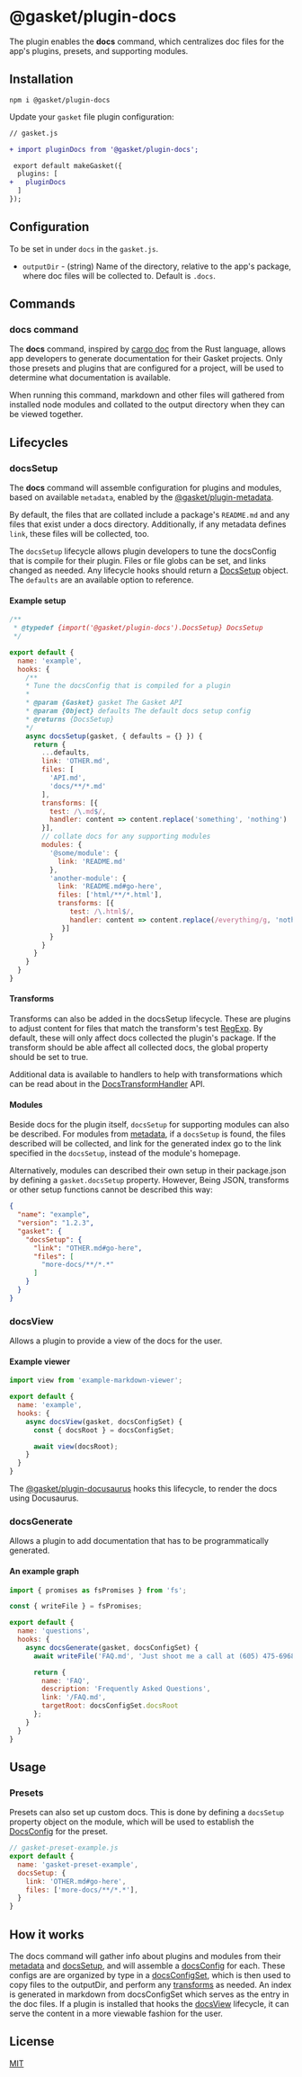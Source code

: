 # @gasket/plugin-docs

The plugin enables the **docs** command, which centralizes doc files for the
app's plugins, presets, and supporting modules.

## Installation

```
npm i @gasket/plugin-docs
```

Update your `gasket` file plugin configuration:

```diff
// gasket.js

+ import pluginDocs from '@gasket/plugin-docs';

 export default makeGasket({
  plugins: [
+   pluginDocs
  ]
});
```

## Configuration

To be set in under `docs` in the `gasket.js`.

- `outputDir` - (string) Name of the directory, relative to the app's package,
  where doc files will be collected to. Default is `.docs`.

## Commands

### docs command

The **docs** command, inspired by [cargo doc][rustdoc] from the Rust language,
allows app developers to generate documentation for their Gasket projects. Only
those presets and plugins that are configured for a project, will be used to
determine what documentation is available.

When running this command, markdown and other files will gathered from installed
node modules and collated to the output directory when they can be viewed
together.

## Lifecycles

### docsSetup

The **docs** command will assemble configuration for plugins and modules, based
on available `metadata`, enabled by the [@gasket/plugin-metadata].

By default, the files that are collated include a package's `README.md` and any
files that exist under a docs directory. Additionally, if any metadata defines
`link`, these files will be collected, too.

The `docsSetup` lifecycle allows plugin developers to tune the docsConfig that
is compile for their plugin. Files or file globs can be set, and links changed
as needed. Any lifecycle hooks should return a [DocsSetup] object.
The `defaults` are an available option to reference.

#### Example setup

```js
/**
 * @typedef {import('@gasket/plugin-docs').DocsSetup} DocsSetup
 */

export default {
  name: 'example',
  hooks: {
    /**
    * Tune the docsConfig that is compiled for a plugin
    *
    * @param {Gasket} gasket The Gasket API
    * @param {Object} defaults The default docs setup config
    * @returns {DocsSetup}
    */
    async docsSetup(gasket, { defaults = {} }) {
      return {
        ...defaults,
        link: 'OTHER.md',
        files: [
          'API.md',
          'docs/**/*.md'
        ],
        transforms: [{
          test: /\.md$/,
          handler: content => content.replace('something', 'nothing')
        }],
        // collate docs for any supporting modules
        modules: {
          '@some/module': {
            link: 'README.md'
          },
          'another-module': {
            link: 'README.md#go-here',
            files: ['html/**/*.html'],
            transforms: [{
               test: /\.html$/,
               handler: content => content.replace(/everything/g, 'nothing')
             }]
          }
        }
      }
    }
  }
}
```

#### Transforms

Transforms can also be added in the docsSetup lifecycle. These are plugins to
adjust content for files that match the transform's test [RegExp]. By default,
these will only affect docs collected the plugin's package. If the transform
should be able affect all collected docs, the global property should be set to
true.

Additional data is available to handlers to help with transformations which can
be read about in the [DocsTransformHandler] API.

#### Modules

Beside docs for the plugin itself, `docsSetup` for supporting modules can also
be described. For modules from [metadata], if a `docsSetup` is found, the files
described will be collected, and link for the generated index go to the link
specified in the `docsSetup`, instead of the module's homepage.

Alternatively, modules can described their own setup in their package.json by
defining a `gasket.docsSetup` property. However, Being JSON, transforms or other
setup functions cannot be described this way:

```json
{
  "name": "example",
  "version": "1.2.3",
  "gasket": {
    "docsSetup": {
      "link": "OTHER.md#go-here",
      "files": [
        "more-docs/**/*.*"
      ]
    }
  }
}
```

### docsView

Allows a plugin to provide a view of the docs for the user.

#### Example viewer

```js
import view from 'example-markdown-viewer';

export default {
  name: 'example',
  hooks: {
    async docsView(gasket, docsConfigSet) {
      const { docsRoot } = docsConfigSet;

      await view(docsRoot);
    }
  }
}
```

The [@gasket/plugin-docusaurus] hooks this lifecycle, to render the docs using
Docusaurus.

### docsGenerate

Allows a plugin to add documentation that has to be programmatically generated.

#### An example graph

```js
import { promises as fsPromises } from 'fs';

const { writeFile } = fsPromises;

export default {
  name: 'questions',
  hooks: {
    async docsGenerate(gasket, docsConfigSet) {
      await writeFile('FAQ.md', 'Just shoot me a call at (605) 475-6968');

      return {
        name: 'FAQ',
        description: 'Frequently Asked Questions',
        link: '/FAQ.md',
        targetRoot: docsConfigSet.docsRoot
      };
    }
  }
}
```

## Usage

### Presets

Presets can also set up custom docs. This is done by defining a `docsSetup`
property object on the module, which will be used to establish the [DocsConfig]
for the preset.

```js
// gasket-preset-example.js
export default {
  name: 'gasket-preset-example',
  docsSetup: {
    link: 'OTHER.md#go-here',
    files: ['more-docs/**/*.*'],
  }
}
```

## How it works

The docs command will gather info about plugins and modules from their
[metadata] and [docsSetup], and will assemble a [docsConfig] for each. These
configs are are organized by type in a [docsConfigSet], which is then used to
copy files to the outputDir, and perform any [transforms] as needed. An index is
generated in markdown from docsConfigSet which serves as the entry in the doc
files. If a plugin is installed that hooks the [docsView] lifecycle, it can
serve the content in a more viewable fashion for the user.

## License

[MIT](./LICENSE.md)

<!-- LINKS -->

[transforms]: #transforms
[docsView]: #docsview

[DocsSetup]: docs/api.md#DocsSetup
[DocsConfig]: docs/api.md#DocsConfig
[DocsConfigSet]: docs/api.md#DocsConfigSet
[DocsTransform]: docs/api.md#DocsTransform
[DocsTransformHandler]: docs/api.md#DocsTransformHandler

[@gasket/plugin-metadata]: /packages/gasket-plugin-metadata/README.md
[@gasket/plugin-docusaurus]: /packages/gasket-plugin-docusaurus/README.md
[metadata]: /packages/gasket-plugin-metadata/README.md

[rustdoc]:https://doc.rust-lang.org/rustdoc/
[RegExp]: https://developer.mozilla.org/en-US/docs/Web/JavaScript/Guide/Regular_Expressions
